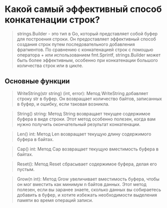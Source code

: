 # Какой самый эффективный способ конкатенации строк?

> strings.Builder - это тип в Go, который представляет собой буфер для построения строки. Он предоставляет эффективный способ создания строк путем последовательного добавления фрагментов. По сравнению с конкатенацией строк с помощью оператора + или использованием fmt.Sprintf, strings.Builder может быть более эффективным, особенно при конкатенации большого количества строк или в цикле.

## Основные функции
> WriteString(str string) (int, error): Метод WriteString добавляет строку str в буфер. Он возвращает количество байтов, записанных в буфер, и ошибку, если таковая возникла.

> String() string: Метод String возвращает текущее содержимое буфера в виде строки. Этот метод особенно полезен, когда вам нужно получить окончательный результат конкатенации.

> Len() int: Метод Len возвращает текущую длину содержимого буфера в байтах.

> Cap() int: Метод Cap возвращает текущую вместимость буфера в байтах.

> Reset(): Метод Reset сбрасывает содержимое буфера, делая его пустым.

> Grow(n int): Метод Grow увеличивает вместимость буфера, чтобы он мог вместить как минимум n байтов данных. Этот метод полезен, если вы заранее знаете, сколько данных вы собираетесь добавить в буфер, и хотите избежать необходимости выделения памяти во время операций записи.

